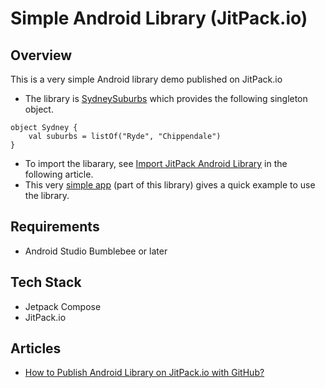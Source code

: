 # Simple Android Library (JitPack.io)

## Overview
This is a very simple Android library demo published on JitPack.io

- The library is [SydneySuburbs](https://github.com/vinchamp77/demo-simple-android-lib/tree/master/SydneySuburbs) which provides the following singleton object.
```
object Sydney {
    val suburbs = listOf("Ryde", "Chippendale")
}
```
- To import the libarary, see [Import JitPack Android Library](https://vtsen.hashnode.dev/how-to-publish-android-library-on-jitpackio-with-github#heading-10-import-jitpack-android-library) in the following article.
- This very [simple app](https://github.com/vinchamp77/demo-simple-android-lib/tree/master/app) (part of this library) gives a quick example to use the library.

## Requirements
- Android Studio Bumblebee or later

## Tech Stack
- Jetpack Compose
- JitPack.io

## Articles
- [How to Publish Android Library on JitPack.io with GitHub?](https://vtsen.hashnode.dev/how-to-publish-android-library-on-jitpackio-with-github)
